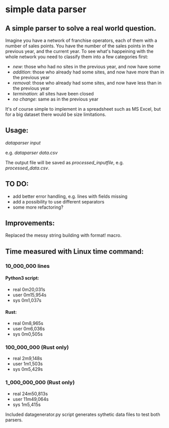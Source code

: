 # simple data parser 
## A simple parser to solve a real world question.

Imagine you have a network of franchise operators, each of them with a number of sales points.
You have the number of the sales points in the previous year, and the current year. 
To see what's happeining with the whole network you need to classify them into a few categories first:

* _new_: those who had no sites in the previous year, and now have some
* _addition_: those who already had some sites, and now have more than in the previous year
* _removal_: those who already had some sites, and now have less than in the previous year
* _termination_: all sites have been closed
* _no change_: same as in the previous year

It's of course simple to implement in a spreadsheet such as MS Excel, but for a big dataset there would be size limitations. 


## Usage: 

_dataparser input_ 

e.g. _dataparser data.csv_

The output file will be saved as _processed\_inputfile_, e.g. _processed\_data.csv_.

## TO DO:

* add better error handling, e.g. lines with fields missing
* add a possibility to use different separators
* some more refactoring?

## Improvements:
Replaced the messy string building with format! macro. 


## Time measured with Linux time command:

### 10_000_000 lines

#### Python3 script:

* real    0m20,031s
* user    0m15,954s
* sys     0m1,037s

#### Rust:

* real    0m8,965s
* user    0m6,036s
* sys     0m0,505s

###  100_000_000 (Rust only)

* real    2m9,148s
* user    1m1,503s
* sys     0m5,429s

### 1_000_000_000 (Rust only)

* real    24m50,813s
* user    11m49,064s
* sys     1m5,415s


Included datagenerator.py script generates sythetic data files to test both parsers.
 